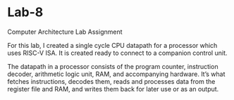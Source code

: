 # Lab-8
Computer Architecture Lab Assignment

For this lab, I created a single cycle CPU datapath for a processor which uses RISC-V ISA. It is created ready to connect to a companion control unit.

The datapath in a processor consists of the program counter, instruction decoder, arithmetic logic unit, RAM, and accompanying hardware. It’s what fetches instructions, decodes them, reads and processes data from the register file and RAM, and writes them back for later use or as an output.
